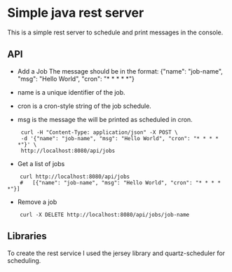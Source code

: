# Simple java rest server

This is a simple rest server to schedule and print messages in the console.

## API

- Add a Job
The message should be in the format: {"name": "job-name", "msg": "Hello World", "cron": "* * * * *"}
	  
 - name is a unique identifier of the job.
 - cron is a cron-style string of the job schedule. 
 - msg is the message the will be printed as scheduled in cron. 
   
   ```
    curl -H "Content-Type: application/json" -X POST \
    -d '{"name": "job-name", "msg": "Hello World", "cron": "* * * * *"}' \
    http://localhost:8080/api/jobs
    ```
    
- Get a list of jobs

```
    curl http://localhost:8080/api/jobs
    #   [{"name": "job-name", "msg": "Hello World", "cron": "* * * * *"}]
```
    
- Remove a job
```
    curl -X DELETE http://localhost:8080/api/jobs/job-name
```

## Libraries

To create the rest service I used the jersey library and quartz-scheduler for scheduling.
